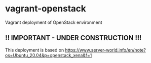 # vagrant-openstack
Vagrant deployment of OpenStack environment 

## !! IMPORTANT - UNDER CONSTRUCTION !!!

This deployment is based on
https://www.server-world.info/en/note?os=Ubuntu_20.04&p=openstack_xena&f=1
